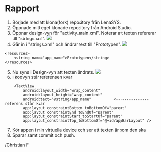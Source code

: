 
# Rapport
1. Började med att klona(fork) repository från LenaSYS.
2. Öppnade mitt eget klonade repository från Android Studio.
3. Öppnar design-vyn för "activity_main.xml". Noterar att texten refererar till "strings.xml". ![](Referens.png)
4. Går in i "strings.xml" och ändrar text till "Prototypen". ![](Strings.png)
```
<resources>
    <string name="app_name">Prototypen</string>
</resources>
```
5. Nu syns i Design-vyn att texten ändrats. ![](Designview.png)
6. I kodvyn står referensen kvar
```
    <TextView
        android:layout_width="wrap_content"
        android:layout_height="wrap_content"
        android:text="@string/app_name"          <--------------- referens står kvar     
        app:layout_constraintBottom_toBottomOf="parent"
        app:layout_constraintEnd_toEndOf="parent"
        app:layout_constraintStart_toStartOf="parent"
        app:layout_constraintTop_toBottomOf="@+id/appBarLayout" />
```

7. Kör appen i min virtuella device och ser att texten är som den ska
8. Sparar samt commit och push.

/Christian F